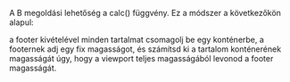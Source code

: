 A B megoldási lehetőség a calc() függvény. Ez a módszer a következőkön alapul:

a footer kivételével minden tartalmat csomagolj be egy konténerbe,
a footernek adj egy fix magasságot, és
számítsd ki a tartalom konténerének magasságát úgy, hogy a viewport teljes magasságából levonod a footer magasságát.